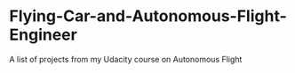 # Flying-Car-and-Autonomous-Flight-Engineer
A list of projects from my Udacity course on Autonomous Flight
